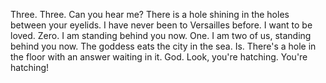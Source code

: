 Three. Three. Can you hear me? There is a hole shining in the holes between your eyelids. I have never been to Versailles before. I want to be loved. Zero. I am standing behind you now. One. I am two of us, standing behind you now. The goddess eats the city in the sea. Is. There's a hole in the floor with an answer waiting in it. God. Look, you're hatching. You're hatching!

